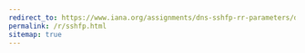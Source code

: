 ```yaml
---
redirect_to: https://www.iana.org/assignments/dns-sshfp-rr-parameters/dns-sshfp-rr-parameters.xml
permalink: /r/sshfp.html
sitemap: true
---
```

